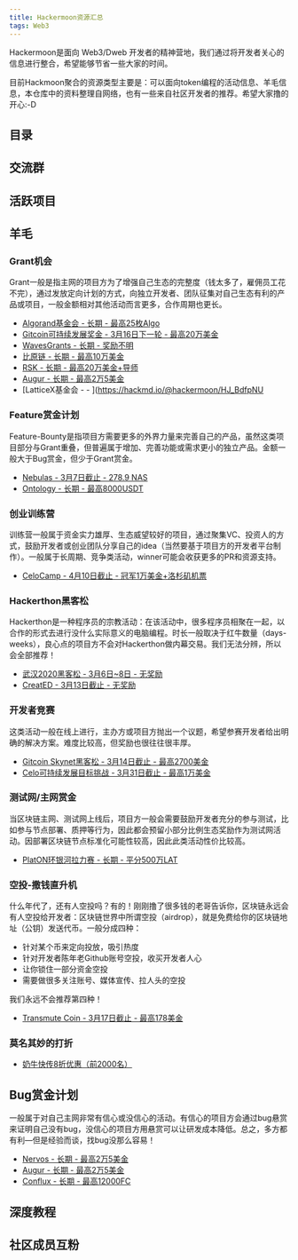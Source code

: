 ```yaml
---
title: Hackermoon资源汇总
tags: Web3
---
```


Hackermoon是面向 Web3/Dweb 开发者的精神营地，我们通过将开发者关心的信息进行整合，希望能够节省一些大家的时间。

目前Hackmoon聚合的资源类型主要是：可以面向token编程的活动信息、羊毛信息，本仓库中的资料整理自网络，也有一些来自社区开发者的推荐。希望大家撸的开心:-D

## 目录

## 交流群

## 活跃项目

## 羊毛

### Grant机会

Grant一般是指主网的项目方为了增强自己生态的完整度（钱太多了，雇佣员工花不完），通过发放定向计划的方式，向独立开发者、团队征集对自己生态有利的产品或项目，一般金额相对其他活动而言更多，合作周期也更长。
* [Algorand基金会 - 长期 - 最高25枚Algo](https://hackmd.io/@hackermoon/ryIWqehN8)
* [Gitcoin可持续发展奖金 - 3月16日下一轮 - 最高20万美金](https://gitcoin.co/grants/?type=media)
* [WavesGrants - 长期 - 奖励不明](https://waveslabs.com/grants?lang=en)
* [比原链 - 长期 - 最高10万美金](https://hackmd.io/@hackermoon/SyplPGhNU)
* [RSK - 长期 - 最高20万美金+导师](https://hackmd.io/@hackermoon/Sy2FcG2E8)
* [Augur - 长期 - 最高2万5美金]()
* [LatticeX基金会 -  - ](https://hackmd.io/@hackermoon/HJ_BdfpNU

### Feature赏金计划
Feature-Bounty是指项目方需要更多的外界力量来完善自己的产品，虽然这类项目部分与Grant重叠，但普遍属于增加、完善功能或需求更小的独立产品。金额一般大于Bug赏金，但少于Grant赏金。
* [Nebulas - 3月7日截止 - 278.9 NAS](https://hackmd.io/@hackermoon/H14BUxn4L)
* [Ontology - 长期 - 最高8000USDT](https://hackmd.io/@hackermoon/BJ5vpf348)


### 创业训练营
训练营一般属于资金实力雄厚、生态威望较好的项目，通过聚集VC、投资人的方式，鼓励开发者或创业团队分享自己的idea（当然要基于项目方的开发者平台制作）。一般属于长周期、竞争类活动，winner可能会收获更多的PR和资源支持。
* [CeloCamp - 4月10日截止 - 冠军1万美金+洛杉矶机票](https://hackmd.io/@hackermoon/HkDCUnoVU)


### Hackerthon黑客松
Hackerthon是一种程序员的宗教活动：在该活动中，很多程序员相聚在一起，以合作的形式去进行没什么实际意义的电脑编程。时长一般取决于红牛数量（days-weeks），良心点的项目方不会对Hackerthon做内幕交易。我们无法分辨，所以会全部推荐！

* [武汉2020黑客松 - 3月6日~8日 - 无奖励](https://mp.weixin.qq.com/s/fHv1Uvdcw5vc1Mk_VXFRPg)
* [CreatED - 3月13日截止 - 无奖励](https://hackmd.io/@hackermoon/Hktflx248)

### 开发者竞赛
这类活动一般在线上进行，主办方或项目方抛出一个议题，希望参赛开发者给出明确的解决方案。难度比较高，但奖励也很往往很丰厚。
* [Gitcoin Skynet黑客松 - 3月14日截止 - 最高2700美金](https://hackmd.io/@hackermoon/BJtZwqhVI)
* [Celo可持续发展目标挑战 - 3月31日截止 - 最高1万美金](https://hackmd.io/@hackermoon/rkjTyonV8)


### 测试网/主网赏金
当区块链主网、测试网上线后，项目方一般会需要鼓励开发者充分的参与测试，比如参与节点部署、质押等行为，因此都会预留小部分比例生态奖励作为测试网活动。因部署区块链节点标准化可能性较高，因此此类活动性价比较高。
* [PlatON环银河拉力赛 - 长期 - 平分500万LAT](https://hackmd.io/@hackermoon/B137Ox348)



### 空投-撒钱直升机
什么年代了，还有人空投吗？有的！刚刚撸了很多钱的老哥告诉你，区块链永远会有人空投给开发者：区块链世界中所谓空投（airdrop），就是免费给你的区块链地址（公钥）发送代币。一般分成四种：
- 针对某个币来定向投放，吸引热度 
- 针对开发者陈年老Github账号空投，收买开发者人心 
- 让你锁住一部分资金空投 
- 需要做很多关注账号、媒体宣传、拉人头的空投

我们永远不会推荐第四种！

* [Transmute Coin - 3月17日截止 - 最高178美金](https://hackmd.io/7dzMAcBwQB6k5QF8lLscFQ)


### 莫名其妙的打折
* [奶牛快传8折优惠（前2000名）](https://www.v2ex.com/t/648264)


## Bug赏金计划
一般属于对自己主网非常有信心或没信心的活动。有信心的项目方会通过bug悬赏来证明自己没有bug，没信心的项目方用悬赏可以让研发成本降低。总之，多方都有利—但是经验而谈，找bug没那么容易！

* [Nervos - 长期 - 最高2万5美金](https://hackmd.io/@hackermoon/Hkv-3ghV8)
* [Augur - 长期 - 最高2万5美金](https://hackmd.io/@hackermoon/Hyfrnz3EU)
* [Conflux - 长期 - 最高12000FC](bounty.conflux-chain.org)


## 深度教程


## 社区成员互粉

